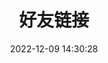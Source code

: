 ---
title: 好友链接
date: 2022-12-09 14:30:28
updated:
type: "link"
comments:
description:
keywords:
top_img:
mathjax:
katex:
aside:
aplayer:
highlight_shrink:
---